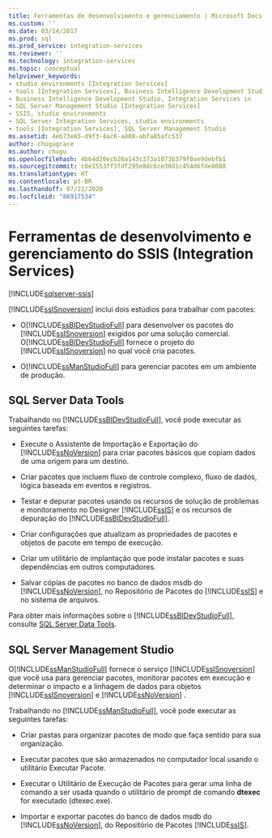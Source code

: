```yaml
---
title: Ferramentas de desenvolvimento e gerenciamento | Microsoft Docs
ms.custom: ''
ms.date: 03/14/2017
ms.prod: sql
ms.prod_service: integration-services
ms.reviewer: ''
ms.technology: integration-services
ms.topic: conceptual
helpviewer_keywords:
- studio environments [Integration Services]
- tools [Integration Services], Business Intelligence Development Studio
- Business Intelligence Development Studio, Integration Services in
- SQL Server Management Studio [Integration Services]
- SSIS, studio environments
- SQL Server Integration Services, studio environments
- tools [Integration Services], SQL Server Management Studio
ms.assetid: 4eb73e65-d9f3-4ac6-a408-abfa85afc537
author: chugugrace
ms.author: chugu
ms.openlocfilehash: 4b64d20ecb26a143c373a1073b379f0ae9debfb1
ms.sourcegitcommit: c8e1553ff3fdf295e8dc6ce30d1c454d6fde8088
ms.translationtype: HT
ms.contentlocale: pt-BR
ms.lasthandoff: 07/22/2020
ms.locfileid: "86917534"
---
```

# <a name="integration-services-ssis-development-and-management-tools"></a>Ferramentas de desenvolvimento e gerenciamento do SSIS (Integration Services)

[!INCLUDE[sqlserver-ssis](../includes/applies-to-version/sqlserver-ssis.md)]


  [!INCLUDE[ssISnoversion](../includes/ssisnoversion-md.md)] inclui dois estúdios para trabalhar com pacotes:  
  
-   O[!INCLUDE[ssBIDevStudioFull](../includes/ssbidevstudiofull-md.md)] para desenvolver os pacotes do [!INCLUDE[ssISnoversion](../includes/ssisnoversion-md.md)] exigidos por uma solução comercial. O[!INCLUDE[ssBIDevStudioFull](../includes/ssbidevstudiofull-md.md)] fornece o projeto do [!INCLUDE[ssISnoversion](../includes/ssisnoversion-md.md)] no qual você cria pacotes.  
  
-   O[!INCLUDE[ssManStudioFull](../includes/ssmanstudiofull-md.md)] para gerenciar pacotes em um ambiente de produção.  
  
## <a name="sql-server-data-tools"></a>SQL Server Data Tools  
 Trabalhando no [!INCLUDE[ssBIDevStudioFull](../includes/ssbidevstudiofull-md.md)], você pode executar as seguintes tarefas:  
  
-   Execute o Assistente de Importação e Exportação do [!INCLUDE[ssNoVersion](../includes/ssnoversion-md.md)] para criar pacotes básicos que copiam dados de uma origem para um destino.  
  
-   Criar pacotes que incluem fluxo de controle complexo, fluxo de dados, lógica baseada em eventos e registros.  
  
-   Testar e depurar pacotes usando os recursos de solução de problemas e monitoramento no Designer [!INCLUDE[ssIS](../includes/ssis-md.md)] e os recursos de depuração do [!INCLUDE[ssBIDevStudioFull](../includes/ssbidevstudiofull-md.md)].  
  
-   Criar configurações que atualizam as propriedades de pacotes e objetos de pacote em tempo de execução.  
  
-   Criar um utilitário de implantação que pode instalar pacotes e suas dependências em outros computadores.  
  
-   Salvar cópias de pacotes no banco de dados msdb do [!INCLUDE[ssNoVersion](../includes/ssnoversion-md.md)], no Repositório de Pacotes do [!INCLUDE[ssIS](../includes/ssis-md.md)] e no sistema de arquivos.  
  
 Para obter mais informações sobre o [!INCLUDE[ssBIDevStudioFull](../includes/ssbidevstudiofull-md.md)], consulte [SQL Server Data Tools](https://msdn.microsoft.com/library/hh272686.aspx).  
  
## <a name="sql-server-management-studio"></a>SQL Server Management Studio  
 O[!INCLUDE[ssManStudioFull](../includes/ssmanstudiofull-md.md)] fornece o serviço [!INCLUDE[ssISnoversion](../includes/ssisnoversion-md.md)] que você usa para gerenciar pacotes, monitorar pacotes em execução e determinar o impacto e a linhagem de dados para objetos [!INCLUDE[ssISnoversion](../includes/ssisnoversion-md.md)] e [!INCLUDE[ssNoVersion](../includes/ssnoversion-md.md)] .  
  
 Trabalhando no [!INCLUDE[ssManStudioFull](../includes/ssmanstudiofull-md.md)], você pode executar as seguintes tarefas:  
  
-   Criar pastas para organizar pacotes de modo que faça sentido para sua organização.  
  
-   Executar pacotes que são armazenados no computador local usando o utilitário Executar Pacote.  
  
-   Executar o Utilitário de Execução de Pacotes para gerar uma linha de comando a ser usada quando o utilitário de prompt de comando **dtexec** for executado (dtexec.exe).  
  
-   Importar e exportar pacotes do banco de dados msdb do [!INCLUDE[ssNoVersion](../includes/ssnoversion-md.md)], do Repositório de Pacotes [!INCLUDE[ssIS](../includes/ssis-md.md)].  
